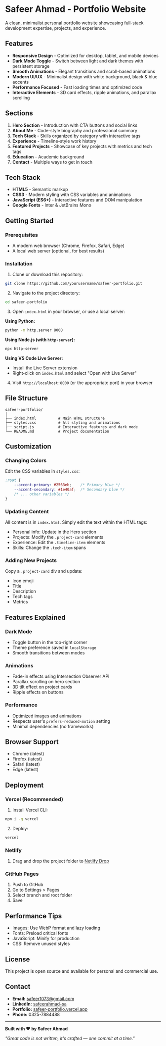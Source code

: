 # Safeer Ahmad - Portfolio Website

A clean, minimalist personal portfolio website showcasing full-stack development expertise, projects, and experience.

## Features

- **Responsive Design** - Optimized for desktop, tablet, and mobile devices
- **Dark Mode Toggle** - Switch between light and dark themes with persistent storage
- **Smooth Animations** - Elegant transitions and scroll-based animations
- **Modern UI/UX** - Minimalist design with white background, black & blue accents
- **Performance Focused** - Fast loading times and optimized code
- **Interactive Elements** - 3D card effects, ripple animations, and parallax scrolling

## Sections

1. **Hero Section** - Introduction with CTA buttons and social links
2. **About Me** - Code-style biography and professional summary
3. **Tech Stack** - Skills organized by category with interactive tags
4. **Experience** - Timeline-style work history
5. **Featured Projects** - Showcase of key projects with metrics and tech tags
6. **Education** - Academic background
7. **Contact** - Multiple ways to get in touch

## Tech Stack

- **HTML5** - Semantic markup
- **CSS3** - Modern styling with CSS variables and animations
- **JavaScript (ES6+)** - Interactive features and DOM manipulation
- **Google Fonts** - Inter & JetBrains Mono

## Getting Started

### Prerequisites

- A modern web browser (Chrome, Firefox, Safari, Edge)
- A local web server (optional, for best results)

### Installation

1. Clone or download this repository:
```bash
git clone https://github.com/yourusername/safeer-portfolio.git
```

2. Navigate to the project directory:
```bash
cd safeer-portfolio
```

3. Open `index.html` in your browser, or use a local server:

**Using Python:**
```bash
python -m http.server 8000
```

**Using Node.js (with `http-server`):**
```bash
npx http-server
```

**Using VS Code Live Server:**
- Install the Live Server extension
- Right-click on `index.html` and select "Open with Live Server"

4. Visit `http://localhost:8000` (or the appropriate port) in your browser

## File Structure

```
safeer-portfolio/
│
├── index.html          # Main HTML structure
├── styles.css          # All styling and animations
├── script.js           # Interactive features and dark mode
└── README.md           # Project documentation
```

## Customization

### Changing Colors

Edit the CSS variables in `styles.css`:

```css
:root {
    --accent-primary: #2563eb;    /* Primary blue */
    --accent-secondary: #1e40af;  /* Secondary blue */
    /* ... other variables */
}
```

### Updating Content

All content is in `index.html`. Simply edit the text within the HTML tags:

- Personal info: Update in the Hero section
- Projects: Modify the `.project-card` elements
- Experience: Edit the `.timeline-item` elements
- Skills: Change the `.tech-item` spans

### Adding New Projects

Copy a `.project-card` div and update:
- Icon emoji
- Title
- Description
- Tech tags
- Metrics

## Features Explained

### Dark Mode
- Toggle button in the top-right corner
- Theme preference saved in `localStorage`
- Smooth transitions between modes

### Animations
- Fade-in effects using Intersection Observer API
- Parallax scrolling on hero section
- 3D tilt effect on project cards
- Ripple effects on buttons

### Performance
- Optimized images and animations
- Respects user's `prefers-reduced-motion` setting
- Minimal dependencies (no frameworks)

## Browser Support

- Chrome (latest)
- Firefox (latest)
- Safari (latest)
- Edge (latest)

## Deployment

### Vercel (Recommended)

1. Install Vercel CLI:
```bash
npm i -g vercel
```

2. Deploy:
```bash
vercel
```

### Netlify

1. Drag and drop the project folder to [Netlify Drop](https://app.netlify.com/drop)

### GitHub Pages

1. Push to GitHub
2. Go to Settings > Pages
3. Select branch and root folder
4. Save

## Performance Tips

- Images: Use WebP format and lazy loading
- Fonts: Preload critical fonts
- JavaScript: Minify for production
- CSS: Remove unused styles

## License

This project is open source and available for personal and commercial use.

## Contact

- **Email:** safeer1073@gmail.com
- **LinkedIn:** [safeerahmad-sa](https://www.linkedin.com/in/safeerahmad-sa)
- **Portfolio:** [safeer-portfolio.vercel.app](https://safeer-portfolio.vercel.app)
- **Phone:** 0325-7884488

---

**Built with ❤️ by Safeer Ahmad**

*"Great code is not written, it's crafted — one commit at a time."*
